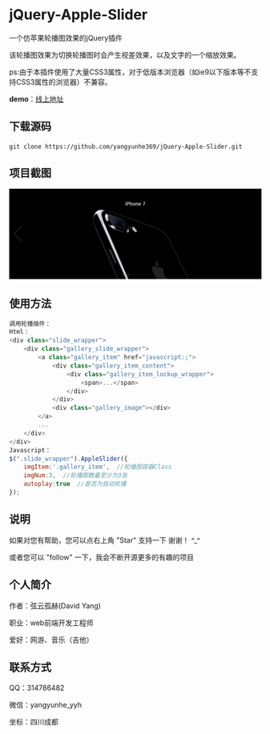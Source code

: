 # jQuery-Apple-Slider
一个仿苹果轮播图效果的jQuery插件

该轮播图效果为切换轮播图时会产生视差效果，以及文字的一个缩放效果。

ps:由于本插件使用了大量CSS3属性，对于低版本浏览器（如ie9以下版本等不支持CSS3属性的浏览器）不兼容。

**demo**：[线上地址](https://yangyunhe369.github.io/jQuery-Apple-Slider/)

## 下载源码

```
git clone https://github.com/yangyunhe369/jQuery-Apple-Slider.git
```
## 项目截图
![cover](images/cover.png)

## 使用方法

``` javascript
调用轮播插件：
Html：
<div class="slide_wrapper">
	<div class="gallery_slide_wrapper">
		<a class="gallery_item" href="javascript:;">
			<div class="gallery_item_content">
				<div class="gallery_item_lockup_wrapper">
					<span>...</span>
				</div>
			</div>
			<div class="gallery_image"></div>
		</a>
		...
	</div>
</div>
Javascript：
$(".slide_wrapper").AppleSlider({
	imgItem:'.gallery_item',  //轮播图容器Class
	imgNum:3,  //轮播图数量至少为3张
	autoplay:true  //是否为自动轮播
});
```

## 说明

如果对您有帮助，您可以点右上角 "Star" 支持一下 谢谢！ ^_^

或者您可以 "follow" 一下，我会不断开源更多的有趣的项目

## 个人简介
作者：弦云孤赫(David Yang)

职业：web前端开发工程师

爱好：网游、音乐（吉他）

## 联系方式
QQ：314786482

微信：yangyunhe_yyh

坐标：四川成都

